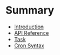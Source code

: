# Summary

* [Introduction](README.md)
* [API Reference](api-reference.md)
* [Task](task.md)
* [Cron Syntax](cron-syntax.md)

